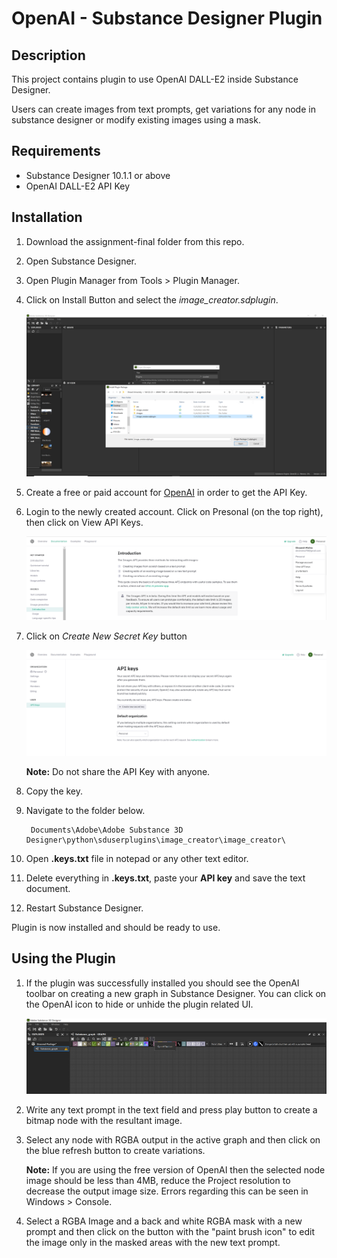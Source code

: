 # OpenAI - Substance Designer Plugin

## Description

This project contains plugin to use OpenAI DALL-E2 inside Substance Designer.

Users can create images from text prompts, get variations for any node in substance designer or modify existing images using a mask.

## Requirements

- Substance Designer 10.1.1 or above
- OpenAI DALL-E2 API Key

## Installation

1) Download the assignment-final folder from this repo.
2) Open Substance Designer.
3) Open Plugin Manager from Tools > Plugin Manager.
4) Click on Install Button and select the *image_creator.sdplugin*.

    ![Plugin Manager](etc/screenshots/sd_plugin_install.png)

5) Create a free or paid account for [OpenAI](https://openai.com/) in order to get the API Key.
6) Login to the newly created account. Click on Presonal (on the top right), then click on View API Keys.

    ![View API Keys](etc/screenshots/view_api_keys.png)

7) Click on *Create New Secret Key* button

    ![Create API Key](etc/screenshots/create_key.png)

    **Note:** Do not share the API Key with anyone.

8) Copy the key.
9) Navigate to the folder below.

        Documents\Adobe\Adobe Substance 3D Designer\python\sduserplugins\image_creator\image_creator\
10) Open **.keys.txt** file in notepad or any other text editor.
11) Delete everything in **.keys.txt**, paste your **API key** and save the text document.
12) Restart Substance Designer.

Plugin is now installed and should be ready to use.

## Using the Plugin

1) If the plugin was successfully installed you should see the OpenAI toolbar on creating a new graph in Substance Designer. You can click on the OpenAI icon to hide or unhide the plugin related UI.

   ![OpenAI Toolbar](etc/screenshots/openai_toolbar.png)

2) Write any text prompt in the text field and press play button to create a bitmap node with the resultant image.

3) Select any node with RGBA output in the active graph and then click on the blue refresh button to create variations.

   **Note:** If you are using the free version of OpenAI then the selected node image should be less than 4MB, reduce the Project resolution to decrease the output image size. Errors regarding this can be seen in Windows > Console.

4) Select a RGBA Image and a back and white RGBA mask with a new prompt and then click on the button with the "paint brush icon" to edit the image only in the masked areas with the new text prompt.
